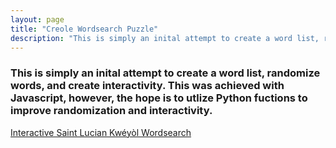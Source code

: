 ```yaml
---
layout: page
title: "Creole Wordsearch Puzzle"
description: "This is simply an inital attempt to create a word list, randomize words, and create interactivity. This was achieved with Javascript, however, the hope is to utlize Python fuctions to improve randomization and interactivity."
---
```


<script src="{{ https://llord1.github.io/2020/07/08/creolewordsearch | prepend: https://llord1.github.io/2020/07/08/creolewordsearch}}/resources/js/wordsearchmin.js"></script>
<script src="{{ base.url | prepend: https://llord1.github.io/2020/07/08/creolewordsearch }}/resources/js/creolewordsearch.js"></script>
<div id="mysearchtask"></div>

<link rel="stylesheet" href="{{https://llord1.github.io/2020/07/08/creolewordsearch}}/css/wordsearching.css">


### This is simply an inital attempt to create a word list, randomize words, and create interactivity. This was achieved with Javascript, however, the hope is to utlize Python fuctions to improve randomization and interactivity.


[Interactive Saint Lucian Kwéyòl Wordsearch](https://kopwann.weebly.com/)